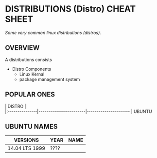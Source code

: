 # DISTRIBUTIONS (Distro) CHEAT SHEET

_Some very common linux distributions (distros)._

## OVERVIEW

A distributions consists

* Distro Components
  * Linux Kernal
  * package management system

## POPULAR ONES

| DISTRO         |   
|:---------------|------------------------|----------------------
| UBUNTU


## UBUNTU NAMES

VERSIONS        | YEAR                | NAME
----------------|---------------------|--------------------------
14.04 LTS         1999                | ????